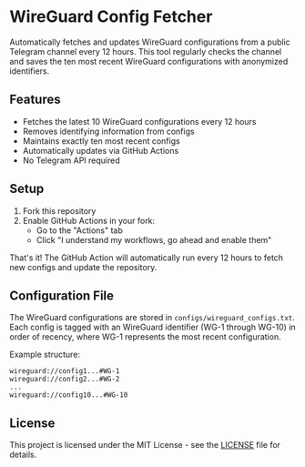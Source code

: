 # WireGuard Config Fetcher

Automatically fetches and updates WireGuard configurations from a public Telegram channel every 12 hours. This tool regularly checks the channel and saves the ten most recent WireGuard configurations with anonymized identifiers.

## Features

- Fetches the latest 10 WireGuard configurations every 12 hours
- Removes identifying information from configs
- Maintains exactly ten most recent configs
- Automatically updates via GitHub Actions
- No Telegram API required

## Setup

1. Fork this repository
2. Enable GitHub Actions in your fork:
   - Go to the "Actions" tab
   - Click "I understand my workflows, go ahead and enable them"

That's it! The GitHub Action will automatically run every 12 hours to fetch new configs and update the repository.

## Configuration File

The WireGuard configurations are stored in `configs/wireguard_configs.txt`. Each config is tagged with an WireGuard identifier (WG-1 through WG-10) in order of recency, where WG-1 represents the most recent configuration.

Example structure:
```
wireguard://config1...#WG-1
wireguard://config2...#WG-2
...
wireguard://config10...#WG-10
```

## License

This project is licensed under the MIT License - see the [LICENSE](LICENSE) file for details.